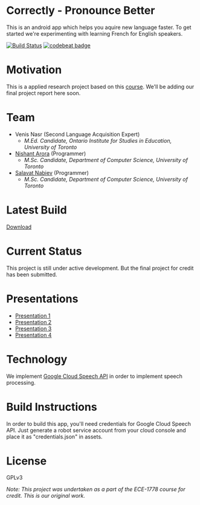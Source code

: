 # Correctly - Pronounce Better

This is an android app which helps you aquire new language faster. To get started we're experimenting with learning French for English speakers.

[![Build Status](https://travis-ci.org/whizzzkid/correctly.svg?branch=master)](https://travis-ci.org/whizzzkid/correctly)
[![codebeat badge](https://codebeat.co/badges/48b1471f-9a69-49a1-9f29-8fb1ceab60df)](https://codebeat.co/projects/github-com-whizzzkid-correctly)

# Motivation
This is a applied research project based on this [course](http://www.eecg.utoronto.ca/~jayar/ece1778/project.html). We'll be adding our final project report here soon.

# Team

- Venis Nasr (Second Language Acquisition Expert)
    - *M.Ed. Candidate, Ontario Institute for Studies in Education, University of Toronto*
- [Nishant Arora](https://github.com/whizzzkid) (Programmer)
    - *M.Sc. Candidate, Department of Computer Science, University of Toronto*
- [Salavat Nabiev](https://github.com/nsalavat) (Programmer)
    - *M.Sc. Candidate, Department of Computer Science, University of Toronto*

# Latest Build
[Download](https://drive.google.com/open?id=0B8aL47pGgBVeOVgxSFhFMG1Oejg)

# Current Status
This project is still under active development. But the final project for credit has been submitted.

# Presentations

- [Presentation 1](https://docs.google.com/presentation/d/1FcFCcLUMelvFfWhIgT3BNYlg-WuWtnDY1l14KXD3Q-g/edit?usp=sharing)
- [Presentation 2](https://docs.google.com/presentation/d/1hzztYr7Eaot9a8qAILh6j6wp3vZrfHoa42_KUoHZIhU/edit?usp=sharing)
- [Presentation 3](https://docs.google.com/presentation/d/1wYDD16sWBJ4KsZ0CPnTMIXeYvpR5oexMK12qxDm4qYA/edit?usp=sharing)
- [Presentation 4](https://docs.google.com/presentation/d/1LRfPNYHnUnNReZltFZOeXqSypyOyGumPpLMVYJVD2mw/edit?usp=sharing)

# Technology
We implement [Google Cloud Speech API](https://cloud.google.com/speech/docs/) in order to implement speech processing.

# Build Instructions
In order to build this app, you'll need credentials for Google Cloud Speech API. Just generate a robot service account from your cloud console and place it as "credentials.json" in assets.

# License
GPLv3

*Note: This project was undertaken as a part of the ECE-1778 course for credit. This is our original work.*

